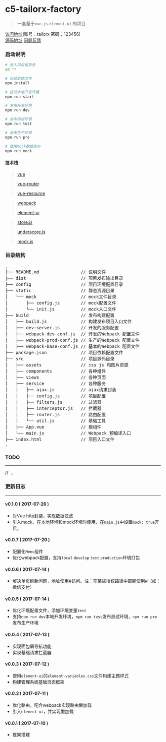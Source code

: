 # c5-tailorx-factory

> 一套基于`vue.js` `element-ui` 的项目

[访问地址](http://factory.test.tailorx.cn)(账号：tailorx  密码：123456)<br>
[源码地址](https://github.com/Xuffy/vue-wms)
[问题反馈](https://github.com/Xuffy/vue-wms/issues)

### 启动说明

``` bash
# 进入项目根目录
cd **

# 安装依赖文件
npm install

# 启动本地开发环境
npm run start

# 发布开发环境
npm run dev

# 发布测试环境
npm run test

# 发布生产环境
npm run pro

# 使用mock数据发布
npm run mock
```
#### 技术栈

> [vue](https://github.com/vuejs/vue)

> [vue-router](https://github.com/vuejs/vue-router)

> [vue-resource](https://github.com/vuejs/vue-resource)

> [webpack](http://webpack.github.io/docs/)

> [element-ui](http://element.eleme.io)

> [store.js](https://github.com/marcuswestin/store.js)

> [underscore.js](http://www.css88.com/doc/underscore/)

> [mock.js](http://mockjs.com/)

### 目录结构
<pre>
.
├── README.md                // 说明文件
├── dist                     // 项目发布输出目录
├── config                   // 项目环境配置目录
├── static                   // 静态资源目录
│   └── mock                 // mock文件目录
│       ├── config.js        // mock配置文件
│       └── init.js          // mock入口文件
├── build                    // 发布构建配置
│   ├── build.js             // 构建发布项目入口文件
│   ├── dev-server.js        // 开发的服务配置
│   ├── webpack-dev-conf.js  // 开发的Webpack 配置文件
│   ├── webpack-prod-conf.js // 生产的Webpack 配置文件
│   ├── webpack-base-conf.js // 基本的Webpack 配置文件
├── package.json             // 项目依赖配置文件
├── src                      // 项目源码目录
│   ├── assets               // css js 和图片资源
│   ├── components           // 各种组件
│   ├── views                // 各种页面
│   ├── service              // 各种服务
│   │   ├── ajax.js          // ajax请求封装
│   │   ├── config.js        // 项目配置
│   │   ├── filters.js       // 过滤器
│   │   ├── interceptor.js   // 拦截器
│   │   ├── router.js        // 路由配置
│   │   └── util.js          // 基础工具
│   ├── App.vue              // 根组件
│   └── main.js              // Webpack 预编译入口         
├── index.html               // 项目入口文件
.
</pre>


### TODO

-------
// ...
 

### 更新日志

-------

#### v0.1.0 ( 2017-07-26 )
 - 对Vue.http封装，实现数据过滤
 - 引入mock，在本地环境和mock环境时使用，在`main.js`中设置`mock: true`开启。

#### v0.0.7 ( 2017-07-20 )
 - 配置化`Menu`组件
 - 优化webpack配置，支持`local` `develop` `test` `production`环境打包
 
#### v0.0.6 ( 2017-07-14 )
 - 解决单页刷新问题，地址使用#访问。注：在某些授权路径中部能使用#（如：微信支付）

#### v0.0.5 ( 2017-07-14 )
 - 优化环境配置文件，添加环境变量`test`
 - 支持`npm run dev`本地开发环境，`npm run test`发布测试环境，`npm run pro`发布生产环境
 
#### v0.0.4 ( 2017-07-13 )
 - 实现面包屑导航功能
 - 实现基础请求拦截器
 
#### v0.0.3 ( 2017-07-12 )
 - 使用`element-ui`的`element-variables.css`文件构建主题样式
 - 构建管理系统基础页面框架
 
#### v0.0.2 ( 2017-07-11 )
 - 优化路由，配合webpack实现路由懒加载
 - 引入`element-ui`，并实现懒加载
 
#### v0.0.1 ( 2017-07-10 )
 - 框架搭建
